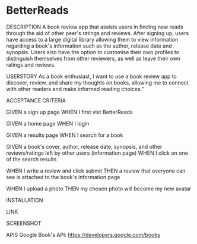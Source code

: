 # BetterReads
DESCRIPTION 
A book review app that assists users in finding new reads through the aid of other peer's ratings and reviews. After signing up, users have access to a large digital library allowing them to view information regarding a book's information such as the author, release date and synopsis. Users also have the option to customise their own profiles to distinguish themselves from other reviewers, as well as leave their own ratings and reviews.

USERSTORY
As a book enthusiast, I want to use a book review app to discover, review, and share my thoughts on books, allowing me to connect with other readers and make informed reading choices.”

ACCEPTANCE CRITERIA

GIVEN a sign up page 
WHEN I first vist BetterReads

GIVEN a home page
WHEN I login

GIVEN a results page 
WHEN I search for a book

GIVEN a book's cover, author, release date, synopsis, and other reviews/ratings left by other users (information page)
WHEN I click on one of the search results

WHEN I write a review and click submit 
THEN a review that everyone can see is attached to the book's information page

WHEN I upload a photo 
THEN my chosen photo will become my new avatar 

INSTALLATION

LINK

SCREENSHOT 

APIS
Google Book's API: https://developers.google.com/books
